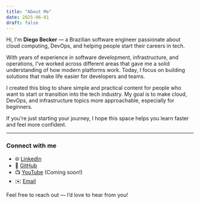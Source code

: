 ```yaml
---
title: "About Me"
date: 2025-06-01
draft: false
---
```


Hi, I'm **Diego Becker** — a Brazilian software engineer passionate about cloud computing, DevOps, and helping people start their careers in tech.

With years of experience in software development, infrastructure, and operations, I’ve worked across different areas that gave me a solid understanding of how modern platforms work. Today, I focus on building solutions that make life easier for developers and teams.

I created this blog to share simple and practical content for people who want to start or transition into the tech industry. My goal is to make cloud, DevOps, and infrastructure topics more approachable, especially for beginners.

If you're just starting your journey, I hope this space helps you learn faster and feel more confident.

---

### Connect with me

- 🌐 [LinkedIn](https://www.linkedin.com/in/iamdiegobecker)
- 🐙 [GitHub](https://github.com/diegobecker)
- 📺 [YouTube](https://youtube.com/@odiegobecker) (Coming soon!)
- ✉️ [Email](mailto:seuemail@exemplo.com)

Feel free to reach out — I’d love to hear from you!

